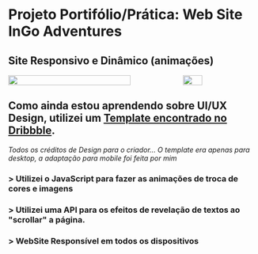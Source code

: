﻿# Projeto Portifólio/Prática: Web Site InGo Adventures
## Site Responsivo e Dinâmico (animações)

<div style="display: flex; align-items: center;">
<img  style="width: 70%;" src="https://github.com/lcklucas/InGO-Landing-Page-/blob/main/assets/img/HomePagePreview.png">
<img style="width: 28%;" src="https://github.com/lcklucas/InGO-Landing-Page-/blob/main/assets/img/HomePagePreview-2.png">
</div>

## Como ainda estou aprendendo sobre UI/UX Design, utilizei um [Template encontrado no Dribbble](https://dribbble.com/shots/5466207/attachments/5466207-InGo-Landing-page?mode=media).

*Todos os créditos de Design para o criador...*
*O template era apenas para desktop, a adaptação para mobile foi feita por mim*

### > Utilizei o JavaScript para fazer as animações de troca de cores e imagens
### > Utilizei uma API para os efeitos de revelação de textos ao "scrollar" a página.
### > WebSite Responsível em todos os dispositivos
